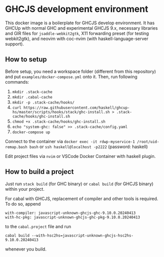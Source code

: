 # GHCJS development environment

This docker image is a boilerplate for GHCJS develop environment. It has GHCUp with normal GHC and experimental GHCJS 9.x, necessary libraries and GIR files for `jsaddle-webkit2gtk`, X11 forwarding preset (for testing webkit2gtk), and neovim with coc-nvim (with haskell-language-server support).

## How to setup

Before setup, you need a workspace folder (different from this repository) and put `examples/docker-compose.yml` onto it. Then, run following commands:

1. `mkdir .stack-cache`
1. `mkdir .cabal-cache`
1. `mkdir -p .stack-cache/hooks/`
1. `curl https://raw.githubusercontent.com/haskell/ghcup-hs/master/scripts/hooks/stack/ghc-install.sh > .stack-cache/hooks/ghc-install.sh`
1. `chmod +x .stack-cache/hooks/ghc-install.sh`
1. `echo "system-ghc: false" >> .stack-cache/config.yaml`
1. `docker-compose up`

Connect to the container via `docker exec -it rdwp-myservice-1 /root/uid-remap.bash bash` or `ssh haskell@localhost -p2222` (password: haskell)

Edit project files via `nvim` or VSCode Docker Container with haskell plugin.

## How to build a project

Just run `stack build` (for GHC binary) or `cabal build` (for GHCJS binary) within your project.

For cabal with GHCJS, replacement of compiler and other tools is required. To do so, append 

```
with-compiler: javascript-unknown-ghcjs-ghc-9.10.0.20240413
with-hc-pkg: javascript-unknown-ghcjs-ghc-pkg-9.10.0.20240413
```

to the `cabal.project` file and run

```
cabal build --with-hsc2hs=javascript-unknown-ghcjs-hsc2hs-9.10.0.20240413
```

whenever you build.